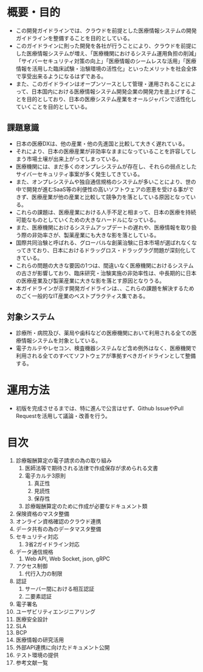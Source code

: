 # 概要・目的
- この開発ガイドラインでは、クラウドを前提とした医療情報システムの開発ガイドラインを整備することを目的としている。
- このガイドラインに則った開発を各社が行うことにより、クラウドを前提にした医療情報システムが増え、「医療機関におけるシステム運用負担の削減」「サイバーセキュリティ対策の向上」「医療情報のシームレスな活用」「医療情報を活用した臨床試験・治験環境の活性化」といったメリットを社会全体で享受出来るようになるはずである。
- また、このガイドラインはオープンソースとして管理・運用されることによって、日本国内における医療情報システム開発企業の開発力を底上げすることを目的としており、日本の医療システム産業をオールジャパンで活性化していくことを目的としている。

## 課題意識
- 日本の医療DXは、他の産業・他の先進国と比較して大きく遅れている。
- それにより、日本の医療産業が非効率なままになっていることを許容してしまう市場土壌が出来上がってしまっている。
- 医療機関には、まだ多くのオンプレシステムが存在し、それらの弱点としたサイバーセキュリティ事案が多く発生してきている。
- また、オンプレシステムや独自通信規格のシステムが多いことにより、世の中で開発が進むSaaS等の利便性の高いソフトウェアの恩恵を受ける事ができず、医療産業が他の産業と比較して競争力を落としている原因となっている。
- これらの課題は、医療産業における人手不足と相まって、日本の医療を持続可能なものとしていくための大きなハードルになっている。
- また、医療機関におけるシステムアップデートの遅れや、医療情報を取り扱う際の非効率さが、製薬産業にも大きな影を落としている。
- 国際共同治験と呼ばれる、グローバルな創薬治験に日本市場が選ばれなくなってきており、日本におけるドラッグロス・ドラッグラグ問題が深刻化してきている。
- これらの問題の大きな要因の1つは、間違いなく医療機関におけるシステムの古さが影響しており、臨床研究・治験実施の非効率性は、中長期的に日本の医療産業及び製薬産業に大きな影を落とす原因となりうる。
- 本ガイドラインが示す開発ガイドラインは、、これらの課題を解決するためのごく一般的なIT産業のベストプラクティス集である。

## 対象システム
- 診療所・病院及び、薬局や歯科などの医療機関において利用される全ての医療情報システムを対象としている。
- 電子カルテやレセコン、検査機器システムなど含め例外はなく、医療機関で利用される全てのすべてソフトウェアが準拠すべきガイドラインとして整備する。

# 運用方法
- 初版を完成させるまでは、特に進んで公言はせず、Github IssueやPull Requestを活用して議論・改善を行う。

# 目次
1. 診療報酬算定の電子請求の為の取り組み
    1. 医師法等で期待される法律で作成保存が求められる文書
    2. 電子カルテ3原則
        1. 真正性
        2. 見読性
        3. 保存性
    3. 診療報酬算定のために作成が必要なドキュメント類
2. 保険資格のマスタ整備
3. オンライン資格確認のクラウド連携
4. データ共有の為のデータマスタ整備
5. セキュリティ対応
    1. 3省2ガイドライン対応
6. データ通信規格
    1. Web API, Web Socket, json, gRPC
7. アクセス制御
    1. 代行入力の制限
8. 認証
    1. サーバー間における相互認証
    2. 二要素認証
9. 電子署名
10. ユーザビリティエンジニアリング
11. 医療安全設計
12. SLA
13. BCP
14. 医療情報の研究活用
15. 外部API連携に向けたドキュメント公開
16. テスト環境の提供
17. 参考文献一覧
